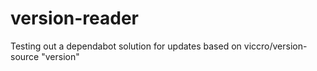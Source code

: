 # version-reader
Testing out a dependabot solution for updates based on viccro/version-source "version"
